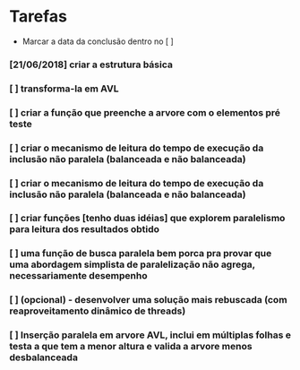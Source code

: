 # Tarefas

* Marcar a data da conclusão dentro no [  ]

### [21/06/2018] criar a estrutura básica
### [  ] transforma-la em AVL
### [  ] criar a função que preenche a arvore com o elementos pré teste
### [  ] criar o mecanismo de leitura do tempo de execução da inclusão não paralela (balanceada e não balanceada)
### [  ] criar o mecanismo de leitura do tempo de execução da inclusão não paralela (balanceada e não balanceada)
### [  ] criar funções [tenho duas idéias] que explorem paralelismo para leitura dos resultados obtido
### [  ] uma função de busca paralela bem porca pra provar que uma abordagem simplista de paralelização não agrega, necessariamente desempenho
### [  ] (opcional) - desenvolver uma solução mais rebuscada (com reaproveitamento dinâmico de threads)
### [  ] Inserção paralela em arvore AVL, inclui em múltiplas folhas e testa a que tem a menor altura e valida a arvore menos desbalanceada
